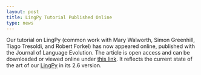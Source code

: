 ```yaml
---
layout: post
title: LingPy Tutorial Published Online  
type: news
---
```


Our tutorial on LingPy (common work with Mary Walworth, Simon Greenhill, Tiago Tresoldi, and Robert Forkel) has now appeared online, published with the Journal of Language Evolution. The article is open access and can be downloaded or viewed online under [this link](https://t.co/Mz1AUx9NpX). It reflects the current state of the art of our [LingPy](http://lingpy.org) in its 2.6 version. 
